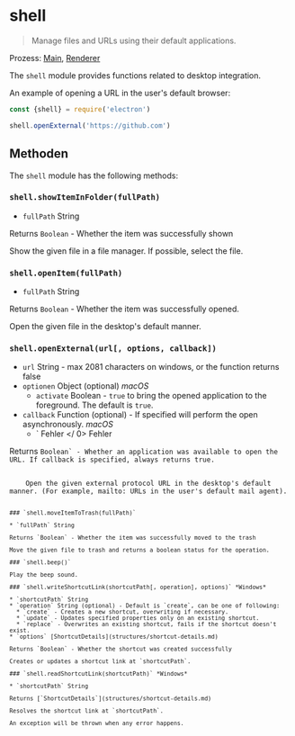 # shell

> Manage files and URLs using their default applications.

Prozess: [Main](../glossary.md#main-process), [Renderer](../glossary.md#renderer-process)

The `shell` module provides functions related to desktop integration.

An example of opening a URL in the user's default browser:

```javascript
const {shell} = require('electron')

shell.openExternal('https://github.com')
```

## Methoden

The `shell` module has the following methods:

### `shell.showItemInFolder(fullPath)`

* `fullPath` String

Returns `Boolean` - Whether the item was successfully shown

Show the given file in a file manager. If possible, select the file.

### `shell.openItem(fullPath)`

* `fullPath` String

Returns `Boolean` - Whether the item was successfully opened.

Open the given file in the desktop's default manner.

### `shell.openExternal(url[, options, callback])`

* `url` String - max 2081 characters on windows, or the function returns false
* `optionen` Object (optional) *macOS* 
  * `activate` Boolean - `true` to bring the opened application to the foreground. The default is `true`.
* `callback` Function (optional) - If specified will perform the open asynchronously. *macOS* 
  * ` Fehler </ 0> Fehler</li>
</ul></li>
</ul>

<p>Returns <code>Boolean` - Whether an application was available to open the URL. If callback is specified, always returns true.</p> 
    Open the given external protocol URL in the desktop's default manner. (For example, mailto: URLs in the user's default mail agent).
    
    ### `shell.moveItemToTrash(fullPath)`
    
    * `fullPath` String
    
    Returns `Boolean` - Whether the item was successfully moved to the trash
    
    Move the given file to trash and returns a boolean status for the operation.
    
    ### `shell.beep()`
    
    Play the beep sound.
    
    ### `shell.writeShortcutLink(shortcutPath[, operation], options)` *Windows*
    
    * `shortcutPath` String
    * `operation` String (optional) - Default is `create`, can be one of following: 
      * `create` - Creates a new shortcut, overwriting if necessary.
      * `update` - Updates specified properties only on an existing shortcut.
      * `replace` - Overwrites an existing shortcut, fails if the shortcut doesn't exist.
    * `options` [ShortcutDetails](structures/shortcut-details.md)
    
    Returns `Boolean` - Whether the shortcut was created successfully
    
    Creates or updates a shortcut link at `shortcutPath`.
    
    ### `shell.readShortcutLink(shortcutPath)` *Windows*
    
    * `shortcutPath` String
    
    Returns [`ShortcutDetails`](structures/shortcut-details.md)
    
    Resolves the shortcut link at `shortcutPath`.
    
    An exception will be thrown when any error happens.